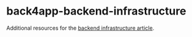 # back4app-backend-infrastructure

Additional resources for the [backend infrastructure article](#).
